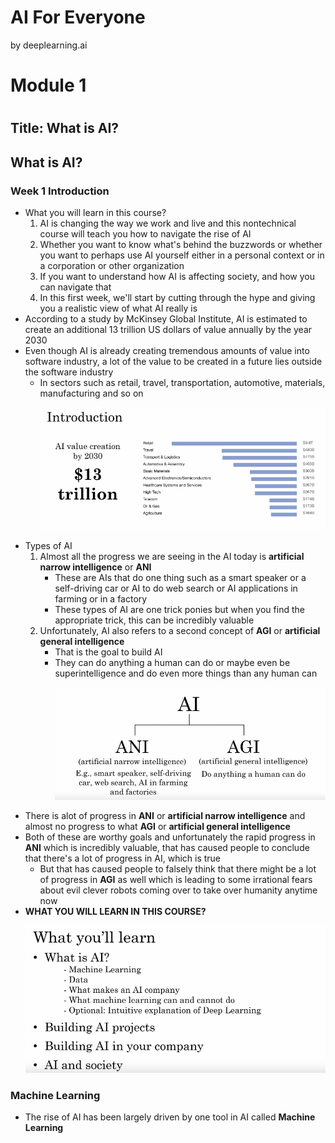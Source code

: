 AI For Everyone
===============

by deeplearning.ai

# Module 1

#
## Title: What is AI?

## What is AI?

### Week 1 Introduction

* What you will learn in this course?
	1. AI is changing the way we work and live and this nontechnical course will teach you how to navigate the rise of AI
	1. Whether you want to know what's behind the buzzwords or whether you want to perhaps use AI yourself either in a personal context or in a corporation or other organization
	1. If you want to understand how AI is affecting society, and how you can navigate that
	1. In this first week, we'll start by cutting through the hype and giving you a realistic view of what AI really is
* According to a study by McKinsey Global Institute, AI is estimated to create an additional 13 trillion US dollars of value annually by the year 2030
* Even though AI is already creating tremendous amounts of value into software industry, a lot of the value to be created in a future lies outside the software industry
	* In sectors such as retail, travel, transportation, automotive, materials, manufacturing and so on
				<p align="center">
				  <a href="javascript:void(0)" rel="noopener">
					 <img width=600px  src="notesImages/ai_value_creation_2030_image1.png" alt="ai_value_creation_2030_image1"></a>
				</p>
* Types of AI
	1. Almost all the progress we are seeing in the AI today is __artificial narrow intelligence__ or __ANI__
		* These are AIs that do one thing such as a smart speaker or a self-driving car or AI to do web search or AI applications in farming or in a factory
		* These types of AI are one trick ponies but when you find the appropriate trick, this can be incredibly valuable
	1. Unfortunately, AI also refers to a second concept of __AGI__ or __artificial general intelligence__
		* That is the goal to build AI
		* They can do anything a human can do or maybe even be superintelligence and do even more things than any human can
				<p align="center">
				  <a href="javascript:void(0)" rel="noopener">
					 <img width=600px  src="notesImages/types_of_ai_image2.png" alt="types_of_ai_image2"></a>
				</p>
* There is alot of progress in __ANI__ or __artificial narrow intelligence__ and almost no progress to what __AGI__ or __artificial general intelligence__
* Both of these are worthy goals and unfortunately the rapid progress in __ANI__ which is incredibly valuable, that has caused people to conclude that there's a lot of progress in AI, which is true
	* But that has caused people to falsely think that there might be a lot of progress in __AGI__ as well which is leading to some irrational fears about evil clever robots coming over to take over humanity anytime now
* __WHAT YOU WILL LEARN IN THIS COURSE?__
				<p align="center">
				  <a href="javascript:void(0)" rel="noopener">
					 <img width=600px  src="notesImages/what_you_learn_image3.png" alt="what_you_learn_image3"></a>
				</p>

### Machine Learning

* The rise of AI has been largely driven by one tool in AI called __Machine Learning__